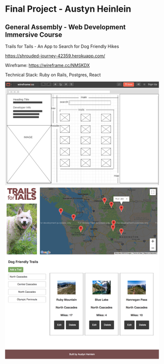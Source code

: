 # Final Project - Austyn Heinlein
## General Assembly - Web Development Immersive Course

Trails for Tails - An App to Search for Dog Friendly Hikes

https://shrouded-journey-42359.herokuapp.com/

Wireframe: https://wireframe.cc/NMSKDX

Technical Stack: Ruby on Rails, Postgres, React


![Optional Text](wireframe.png)
![Optional Text](t4tsite.png)
